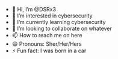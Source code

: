- 👋 Hi, I’m @DSRx3
- 👀 I’m interested in cybersecurity 
- 🌱 I’m currently learning cybersecurity 
- 💞️ I’m looking to collaborate on whatever 
- 📫 How to reach me on here 
- 😄 Pronouns: Sher/Her/Hers
- ⚡ Fun fact: I was born in a car

<!---
DSRx3/DSRx3 is a ✨ special ✨ repository because its `README.md` (this file) appears on your GitHub profile.
You can click the Preview link to take a look at your changes.
--->
